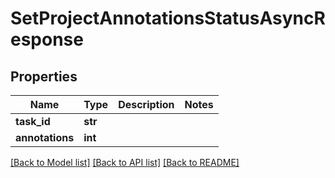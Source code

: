 # SetProjectAnnotationsStatusAsyncResponse


## Properties
Name | Type | Description | Notes
------------ | ------------- | ------------- | -------------
**task_id** | **str** |  | 
**annotations** | **int** |  | 

[[Back to Model list]](../README.md#documentation-for-models) [[Back to API list]](../README.md#documentation-for-api-endpoints) [[Back to README]](../README.md)


